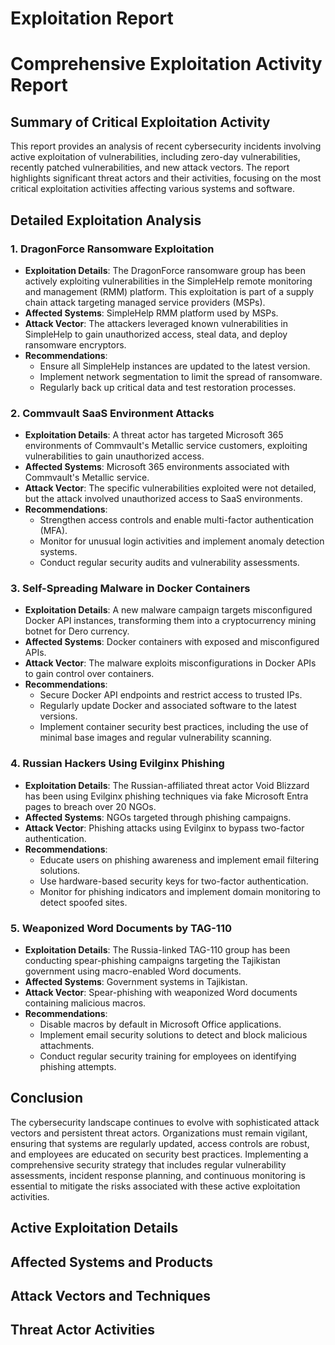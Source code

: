 # Exploitation Report

# Comprehensive Exploitation Activity Report

## Summary of Critical Exploitation Activity

This report provides an analysis of recent cybersecurity incidents involving active exploitation of vulnerabilities, including zero-day vulnerabilities, recently patched vulnerabilities, and new attack vectors. The report highlights significant threat actors and their activities, focusing on the most critical exploitation activities affecting various systems and software.

## Detailed Exploitation Analysis

### 1. DragonForce Ransomware Exploitation

- **Exploitation Details**: The DragonForce ransomware group has been actively exploiting vulnerabilities in the SimpleHelp remote monitoring and management (RMM) platform. This exploitation is part of a supply chain attack targeting managed service providers (MSPs).
- **Affected Systems**: SimpleHelp RMM platform used by MSPs.
- **Attack Vector**: The attackers leveraged known vulnerabilities in SimpleHelp to gain unauthorized access, steal data, and deploy ransomware encryptors.
- **Recommendations**: 
  - Ensure all SimpleHelp instances are updated to the latest version.
  - Implement network segmentation to limit the spread of ransomware.
  - Regularly back up critical data and test restoration processes.

### 2. Commvault SaaS Environment Attacks

- **Exploitation Details**: A threat actor has targeted Microsoft 365 environments of Commvault's Metallic service customers, exploiting vulnerabilities to gain unauthorized access.
- **Affected Systems**: Microsoft 365 environments associated with Commvault's Metallic service.
- **Attack Vector**: The specific vulnerabilities exploited were not detailed, but the attack involved unauthorized access to SaaS environments.
- **Recommendations**:
  - Strengthen access controls and enable multi-factor authentication (MFA).
  - Monitor for unusual login activities and implement anomaly detection systems.
  - Conduct regular security audits and vulnerability assessments.

### 3. Self-Spreading Malware in Docker Containers

- **Exploitation Details**: A new malware campaign targets misconfigured Docker API instances, transforming them into a cryptocurrency mining botnet for Dero currency.
- **Affected Systems**: Docker containers with exposed and misconfigured APIs.
- **Attack Vector**: The malware exploits misconfigurations in Docker APIs to gain control over containers.
- **Recommendations**:
  - Secure Docker API endpoints and restrict access to trusted IPs.
  - Regularly update Docker and associated software to the latest versions.
  - Implement container security best practices, including the use of minimal base images and regular vulnerability scanning.

### 4. Russian Hackers Using Evilginx Phishing

- **Exploitation Details**: The Russian-affiliated threat actor Void Blizzard has been using Evilginx phishing techniques via fake Microsoft Entra pages to breach over 20 NGOs.
- **Affected Systems**: NGOs targeted through phishing campaigns.
- **Attack Vector**: Phishing attacks using Evilginx to bypass two-factor authentication.
- **Recommendations**:
  - Educate users on phishing awareness and implement email filtering solutions.
  - Use hardware-based security keys for two-factor authentication.
  - Monitor for phishing indicators and implement domain monitoring to detect spoofed sites.

### 5. Weaponized Word Documents by TAG-110

- **Exploitation Details**: The Russia-linked TAG-110 group has been conducting spear-phishing campaigns targeting the Tajikistan government using macro-enabled Word documents.
- **Affected Systems**: Government systems in Tajikistan.
- **Attack Vector**: Spear-phishing with weaponized Word documents containing malicious macros.
- **Recommendations**:
  - Disable macros by default in Microsoft Office applications.
  - Implement email security solutions to detect and block malicious attachments.
  - Conduct regular security training for employees on identifying phishing attempts.

## Conclusion

The cybersecurity landscape continues to evolve with sophisticated attack vectors and persistent threat actors. Organizations must remain vigilant, ensuring that systems are regularly updated, access controls are robust, and employees are educated on security best practices. Implementing a comprehensive security strategy that includes regular vulnerability assessments, incident response planning, and continuous monitoring is essential to mitigate the risks associated with these active exploitation activities.

## Active Exploitation Details



## Affected Systems and Products



## Attack Vectors and Techniques



## Threat Actor Activities

 